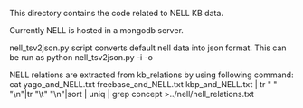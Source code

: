 This directory contains the code related to NELL KB data.

Currently NELL is hosted in a mongodb server.

nell_tsv2json.py script converts default nell data into json format.
This can be run as
        python nell_tsv2json.py -i <path of nell_tsv_file> -o <path to nell_json_file>

NELL relations are extracted from kb_relations by using following command:
    cat yago_and_NELL.txt freebase_and_NELL.txt kbp_and_NELL.txt | tr " " "\n"|tr "\t" "\n"|sort | uniq  | grep concept >../nell/nell_relations.txt

